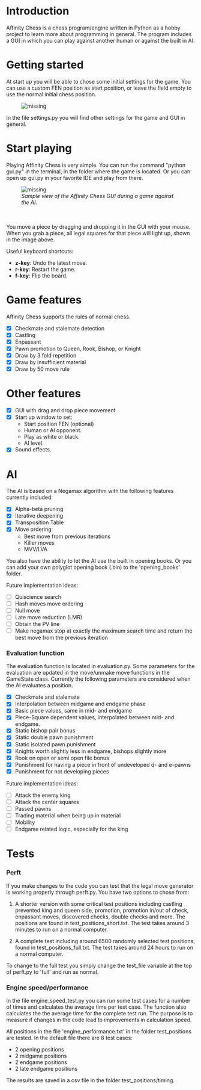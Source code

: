 # Introduction
Affinity Chess is a chess program/engine written in Python as a hobby project to learn more about programming in general. The program includes a GUI in which you can play against another human or against the built in AI.

# Getting started
At start up you will be able to chose some initial settings for the game. You can use a custom FEN position as start position, or leave the field empty to use the normal initial chess position. 

<figure>
    <img src='https://i.ibb.co/c1jtwCX/start-up.png' alt='missing' />
</figure>

In the file settings.py you will find other settings for the game and GUI in general.

# Start playing
Playing Affinity Chess is very simple. You can run the command "python gui.py" in the terminal, in the folder where the game is located. Or you can open up gui.py in your favorite IDE and play from there.
<figure>
    <img src='https://i.ibb.co/zVkhjLR/gui.png' alt='missing' />
    <figcaption><i>Sample view of the Affinity Chess GUI during a game against the AI.</i></figcaption>
  <br>
  <br>
</figure>

You move a piece by dragging and dropping it in the GUI with your mouse. When you grab a piece, all legal squares for that piece will light up, shown in the image above.

Useful keyboard shortcuts:
- **z-key**: Undo the latest move.
- **r-key**: Restart the game.
- **f-key**: Flip the board.

# Game features
Affinity Chess supports the rules of normal chess.
- [X] Checkmate and stalemate detection
- [X] Castling
- [X] Enpassant
- [X] Pawn promotion to Queen, Rook, Bishop, or Knight
- [X] Draw by 3 fold repetition
- [X] Draw by insufficient material
- [X] Draw by 50 move rule

# Other features
- [X] GUI with drag and drop piece movement.
- [X] Start up window to set:
  - Start position FEN (optional)
  - Human or AI opponent.
  - Play as white or black.
  - AI level.
- [X] Sound effects.
  
# AI
The AI is based on a Negamax algorithm with the following features currently included:
- [X] Alpha-beta pruning
- [X] Iterative deepening
- [X] Transposition Table
- [X] Move ordering:
  - Best move from previous iterations
  - Killer moves
  - MVV/LVA

You also have the ability to let the AI use the built in opening books. Or you can add your own polyglot opening book (.bin) to the 'opening_books' folder.  

Future implementation ideas:
- [ ] Quiscience search
- [ ] Hash moves move ordering
- [ ] Null move
- [ ] Late move reduction (LMR)
- [ ] Obtain the PV line
- [ ] Make negamax stop at exactly the maximum search time and return the best move from the previous iteration

### Evaluation function

The evaluation function is located in evaluation.py. Some parameters for the evaluation are updated in the move/unmake move functions in the GameState class. Currently the following parameters are considered when the AI evaluates a position.  
- [X] Checkmate and stalemate
- [X] Interpolation between midgame and endgame phase
- [X] Basic piece values, same in mid- and endgame
- [X] Piece-Square dependent values, interpolated between mid- and endgame.
- [X] Static bishop pair bonus
- [X] Static double pawn punishment
- [X] Static isolated pawn punishment
- [X] Knights worth slightly less in endgame, bishops slightly more
- [X] Rook on open or semi open file bonus
- [X] Punishment for having a piece in front of undeveloped d- and e-pawns
- [X] Punishment for not developing pieces

Future implementation ideas:
- [ ] Attack the enemy king
- [ ] Attack the center squares
- [ ] Passed pawns
- [ ] Trading material when being up in material
- [ ] Mobility
- [ ] Endgame related logic, especially for the king

# Tests

### Perft
If you make changes to the code you can test that the legal move generator is working properly through perft.py. You have two options to chose from: 

1. A shorter version with some critical test positions including castling prevented king and queen side, promotion, promotion in/out of check, enpassant moves, discovered checks, double checks and more. The positions are found in test_positions_short.txt. The test takes around 3 minutes to run on a normal computer. 

2. A complete test including around 6500 randomly selected test positions, found in test_positions_full.txt. The test takes around 24 hours to run on a normal computer.

To change to the full test you simply change the test_file variable at the top of perft.py to 'full' and run as normal.

### Engine speed/performance
In the file engine_speed_test.py you can run some test cases for a number of times and calculates the average time per test case. The function also calculates the the average time for the complete test run. The purpose is to measure if changes in the code lead to improvements in calculation speed.

All positions in the file 'engine_performance.txt' in the folder test_positions are tested. In the default file there are 8 test cases:

 - 2 opening positions
 - 2 midgame positions
 - 2 endgame positions
 - 2 late endgame positions

The results are saved in a csv file in the folder test_positions/timing.



